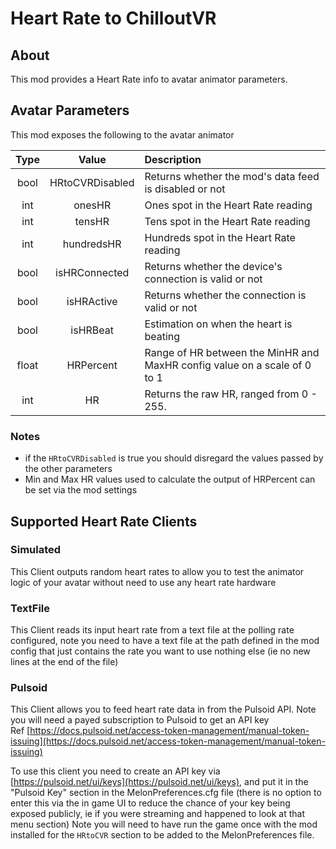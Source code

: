 # Heart Rate to ChilloutVR

## About

This mod provides a Heart Rate info to avatar animator parameters.

## Avatar Parameters

This mod exposes the following to the avatar animator

| Type  |      Value      | Description                                                               |
| :---: | :-------------: | :------------------------------------------------------------------------ |
| bool  | HRtoCVRDisabled | Returns whether the mod's data feed is disabled or not                    |
|  int  |     onesHR      | Ones spot in the Heart Rate reading                                       |
|  int  |     tensHR      | Tens spot in the Heart Rate reading                                       |
|  int  |   hundredsHR    | Hundreds spot in the Heart Rate reading                                   |
| bool  |  isHRConnected  | Returns whether the device's connection is valid or not                   |
| bool  |   isHRActive    | Returns whether the connection is valid or not                            |
| bool  |    isHRBeat     | Estimation on when the heart is beating                                   |
| float |    HRPercent    | Range of HR between the MinHR and MaxHR config value on a scale of 0 to 1 |
|  int  |       HR        | Returns the raw HR, ranged from 0 - 255.                                  |

### Notes

- if the `HRtoCVRDisabled` is true you should disregard the values passed by the other parameters
- Min and Max HR values used to calculate the output of HRPercent can be set via the mod settings

## Supported Heart Rate Clients

### Simulated

This Client outputs random heart rates to allow you to test the animator logic of your avatar without need to use any
heart rate hardware

### TextFile

This Client reads its input heart rate from a text file at the polling rate configured, note you need to have a text
file at the path defined in the mod config that just contains the rate you want to use nothing else
(ie no new lines at the end of the file)

### Pulsoid

This Client allows you to feed heart rate data in from the Pulsoid API. Note you will need a payed subscription to
Pulsoid to get an API key\
Ref [https://docs.pulsoid.net/access-token-management/manual-token-issuing](https://docs.pulsoid.net/access-token-management/manual-token-issuing)

To use this client you need to create an API key via [https://pulsoid.net/ui/keys](https://pulsoid.net/ui/keys), and put
it in the "Pulsoid Key" section in the MelonPreferences.cfg file
(there is no option to enter this via the in game UI to reduce the chance of your key being exposed publicly,
ie if you were streaming and happened to look at that menu section)
Note you will need to have run the game once with the mod installed for the `HRtoCVR` section to be added to the
MelonPreferences file.
